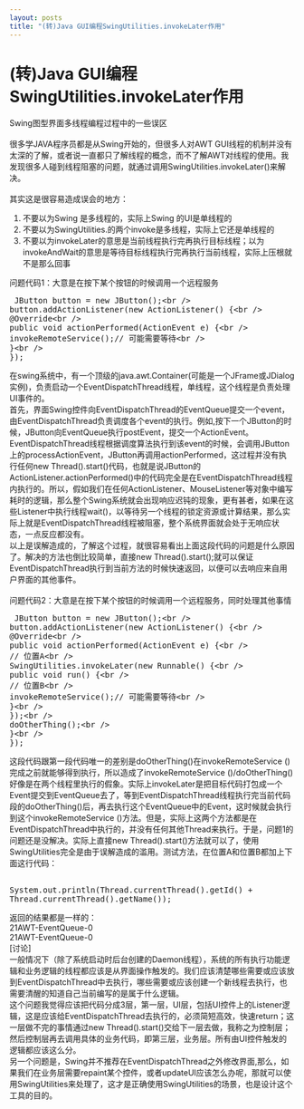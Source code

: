 ```yaml
---
layout: posts
title: "(转)Java GUI编程SwingUtilities.invokeLater作用"
---
```


# (转)Java GUI编程SwingUtilities.invokeLater作用
Swing图型界面多线程编程过程中的一些误区<br>
<br>
很多学JAVA程序员都是从Swing开始的，但很多人对AWT GUI线程的机制并没有太深的了解，或者说一直都只了解线程的概念，而不了解AWT对线程的使用。我发现很多人碰到线程阻塞的问题，就通过调用SwingUtilities.invokeLater()来解决。<br>
<br>
其实这是很容易造成误会的地方：

1. 不要以为Swing 是多线程的，实际上Swing 的UI是单线程的
2. 不要以为SwingUtilities.的两个invoke是多线程，实际上它还是单线程的
3. 不要以为invokeLater的意思是当前线程执行完再执行目标线程；以为invokeAndWait的意思是等待目标线程执行完再执行当前线程，实际上压根就不是那么回事

问题代码1：大意是在按下某个按钮的时候调用一个远程服务
<xmp class="prettyprint linenums">
JButton button = new JButton();   
    button.addActionListener(new ActionListener() {   
        @Override  
        public void actionPerformed(ActionEvent e) {   
        invokeRemoteService();// 可能需要等待  
    }   
}); 
</xmp>
在swing系统中，有一个顶级的java.awt.Container(可能是一个JFrame或JDialog实例)，负责启动一个EventDispatchThread线程，单线程，这个线程是负责处理UI事件的。<br>
首先，界面Swing控件向EventDispatchThread的EventQueue提交一个event，由EventDispatchThread负责调度各个event的执行。例如,按下一个JButton的时候，JButton向EventQueue执行postEvent，提交一个ActionEvent。EventDispatchThread线程根据调度算法执行到该event的时候，会调用JButton上的processActionEvent，JButton再调用actionPerformed，这过程并没有执行任何new Thread().start()代码，也就是说JButton的ActionListener.actionPerformed()中的代码完全是在EventDispatchThread线程内执行的。所以，假如我们在任何ActionListener、MouseListener等对象中编写耗时的逻辑，那么整个Swing系统就会出现响应迟钝的现象，更有甚者，如果在这些Listener中执行线程wait()，以等待另一个线程的锁定资源或计算结果，那么实际上就是EventDispatchThread线程被阻塞，整个系统界面就会处于无响应状态，一点反应都没有。<br>
以上是误解造成的，了解这个过程，就很容易看出上面这段代码的问题是什么原因了。解决的方法也倒比较简单，直接new Thread().start();就可以保证EventDispatchThread执行到当前方法的时候快速返回，以便可以去响应来自用户界面的其他事件。<br>
<br>
问题代码2：大意是在按下某个按钮的时候调用一个远程服务，同时处理其他事情
<xmp class="prettyprint linenums">
JButton button = new JButton();   
button.addActionListener(new ActionListener() {   
    @Override  
    public void actionPerformed(ActionEvent e) {   
        // 位置A  
        SwingUtilities.invokeLater(new Runnable() {   
            public void run() {   
                // 位置B  
                invokeRemoteService();// 可能需要等待  
            }   
        });   
        doOtherThing();   
    }   
});
</xmp>
这段代码跟第一段代码唯一的差别是doOtherThing()在invokeRemoteService ()完成之前就能够得到执行，所以造成了invokeRemoteService ()/doOtherThing()好像是在两个线程里执行的假象。实际上invokeLater是把目标代码打包成一个Event提交到EventQueue去了，等到EventDispatchThread线程执行完当前代码段的doOtherThing()后，再去执行这个EventQueue中的Event，这时候就会执行到这个invokeRemoteService ()方法。但是，实际上这两个方法都是在EventDispatchThread中执行的，并没有任何其他Thread来执行。于是，问题1的问题还是没解决。实际上直接new Thread().start()方法就可以了，使用SwingUtilities完全是由于误解造成的滥用。测试方法，在位置A和位置B都加上下面这行代码：<br>
<xmp class="prettyprint linenums">
System.out.println(Thread.currentThread().getId() + Thread.currentThread().getName());
</xmp>
返回的结果都是一样的：<br>
21AWT-EventQueue-0<br>
21AWT-EventQueue-0<br>
[讨论]<br>
一般情况下（除了系统启动时后台创建的Daemon线程），系统的所有执行功能逻辑和业务逻辑的线程都应该是从界面操作触发的。我们应该清楚哪些需要或应该放到EventDispatchThread中去执行，哪些需要或应该创建一个新线程去执行，也需要清醒的知道自己当前编写的是属于什么逻辑。<br>
这个问题我觉得应该把代码分成3层，第一层，UI层，包括UI控件上的Listener逻辑，这是应该给EventDispatchThread去执行的，必须简短高效，快速return；这一层做不完的事情通过new Thread().start()交给下一层去做，我称之为控制层；然后控制层再去调用具体的业务代码，即第三层，业务层。所有由UI控件触发的逻辑都应该这么分。<br>
另一个问题是，Swing并不推荐在EventDispatchThread之外修改界面,那么，如果我们在业务层需要repaint某个控件，或者updateUI应该怎么办呢，那就可以使用SwingUtilities来处理了，这才是正确使用SwingUtilities的场景，也是设计这个工具的目的。